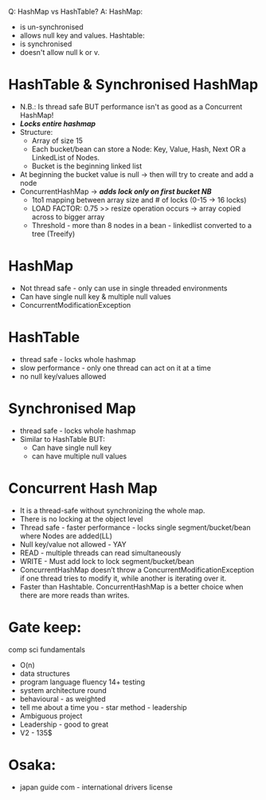 
Q: HashMap vs HashTable?
A: HashMap:
- is un-synchronised
- allows null key and values.
Hashtable:
- is synchronised
- doesn't allow null k or v. 

# HashTable & Synchronised HashMap
- N.B.: Is thread safe BUT performance isn't as good as a Concurrent HashMap!
- ***Locks entire hashmap***
- Structure:
  - Array of size 15
  - Each bucket/bean can store a Node: Key, Value, Hash, Next
    OR a LinkedList of Nodes.
  - Bucket is the beginning linked list
- At beginning the bucket value is null -> then will try to create and add a node
- ConcurrentHashMap -> ***adds lock only on first bucket NB***
  - 1to1 mapping between array size and # of locks (0-15 -> 16 locks)
  - LOAD FACTOR: 0.75 >> resize operation occurs -> array copied across to bigger array
  - Threshold - more than 8 nodes in a bean - linkedlist converted to a tree (Treeify)

# HashMap
- Not thread safe - only can use in single threaded environments
- Can have single null key & multiple null values
- ConcurrentModificationException

# HashTable
- thread safe - locks whole hashmap
- slow performance - only one thread can act on it at a time
- no null key/values allowed

# Synchronised Map
- thread safe - locks whole hashmap
- Similar to HashTable BUT:
  - Can have single   null key
  - can have multiple null values

# Concurrent Hash Map
- It is a thread-safe without synchronizing the whole map.
- There is no locking at the object level
- Thread safe - faster performance - locks single segment/bucket/bean where Nodes are added(LL)
- Null key/value not allowed - YAY
- READ - multiple threads can read simultaneously
- WRITE - Must add lock to lock segment/bucket/bean
- ConcurrentHashMap doesn’t throw a ConcurrentModificationException if one thread tries to modify it, while another is iterating over it.
- Faster than Hashtable. ConcurrentHashMap is a better choice when there are more reads than writes.

Gate keep:
==========
comp sci fundamentals
- O(n)
- data structures
- program language fluency 14+ testing
- system architecture round
- behavioural - as weighted
- tell me about a time you - star method - leadership
- Ambiguous project
- Leadership - good to great
- V2 - 135$

Osaka:
======
- japan guide com -  international drivers license
